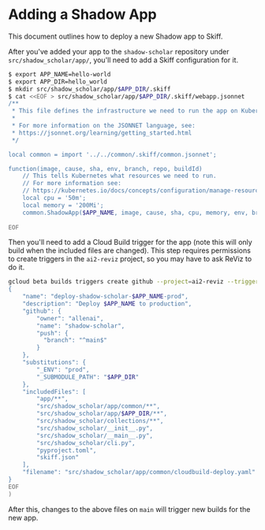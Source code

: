 # Adding a Shadow App

This document outlines how to deploy a new Shadow app to Skiff.

After you've added your app to the `shadow-scholar` repository under `src/shadow_scholar/app/`,
you'll need to add a Skiff configuration for it.

```bash
$ export APP_NAME=hello-world
$ export APP_DIR=hello_world
$ mkdir src/shadow_scholar/app/$APP_DIR/.skiff
$ cat <<EOF > src/shadow_scholar/app/$APP_DIR/.skiff/webapp.jsonnet
/**
 * This file defines the infrastructure we need to run the app on Kubernetes.
 *
 * For more information on the JSONNET language, see:
 * https://jsonnet.org/learning/getting_started.html
 */

local common = import '../../common/.skiff/common.jsonnet';

function(image, cause, sha, env, branch, repo, buildId)
    // This tells Kubernetes what resources we need to run.
    // For more information see:
    // https://kubernetes.io/docs/concepts/configuration/manage-resources-containers/#resource-units-in-kubernetes
    local cpu = '50m';
    local memory = '200Mi';
    common.ShadowApp($APP_NAME, image, cause, sha, cpu, memory, env, branch, repo, buildId)
    
EOF
```

Then you'll need to add a Cloud Build trigger for the app (note this will only build when the included files are changed).
This step requires permissions to create triggers in the `ai2-reviz` project, so you may have to ask ReViz to do it.

```bash
gcloud beta builds triggers create github --project=ai2-reviz --trigger-config <(cat <<EOF
{
    "name": "deploy-shadow-scholar-$APP_NAME-prod",
    "description": "Deploy $APP_NAME to production",
    "github": {
        "owner": "allenai",
        "name": "shadow-scholar",
        "push": {
          "branch": "^main$"
        }
    },
    "substitutions": {
        "_ENV": "prod",
        "_SUBMODULE_PATH": "$APP_DIR"
    },
    "includedFiles": [
        "app/**",
        "src/shadow_scholar/app/common/**",
        "src/shadow_scholar/app/$APP_DIR/**",
        "src/shadow_scholar/collections/**",
        "src/shadow_scholar/__init__.py",
        "src/shadow_scholar/__main__.py",
        "src/shadow_scholar/cli.py",
        "pyproject.toml",
        "skiff.json"
    ],
    "filename": "src/shadow_scholar/app/common/cloudbuild-deploy.yaml"
}
EOF
)
```

After this, changes to the above files on `main` will trigger new builds for the new app.
